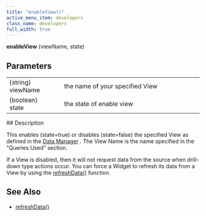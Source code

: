 ```yaml
---
title: "enableView()"
active_menu_item: developers
class_name: developers
full_width: true
---
```



**enableView** (viewName, state)

## Parameters

<table>
<tr>
<td width="144">
{string} viewName

</td>
<td width="10">
</td>
<td width="726">
the name of your specified View

</td>
</tr>
<tr>
<td width="144">
{boolean} state

</td>
<td width="10">
</td>
<td width="726">
the state of enable view

</td>
</tr>
</table>
## Description

This enables (state=true) or disables (state=false) the specified View as defined in the [Data Manager](../../../product-guide/advanced-features/data-integration,-reporting-dashboards/data-section-properties/configuring-the-app-to-access) . The View Name is the name specified in the "Queries Used" section.

If a View is disabled, then it will not request data from the source when drill-down type actions occur. You can force a Widget to refresh its data from a View by using the [refreshData()](../widget-functions/refreshdata) function.

## See Also

 - [refreshData()](../widget-functions/refreshdata)

